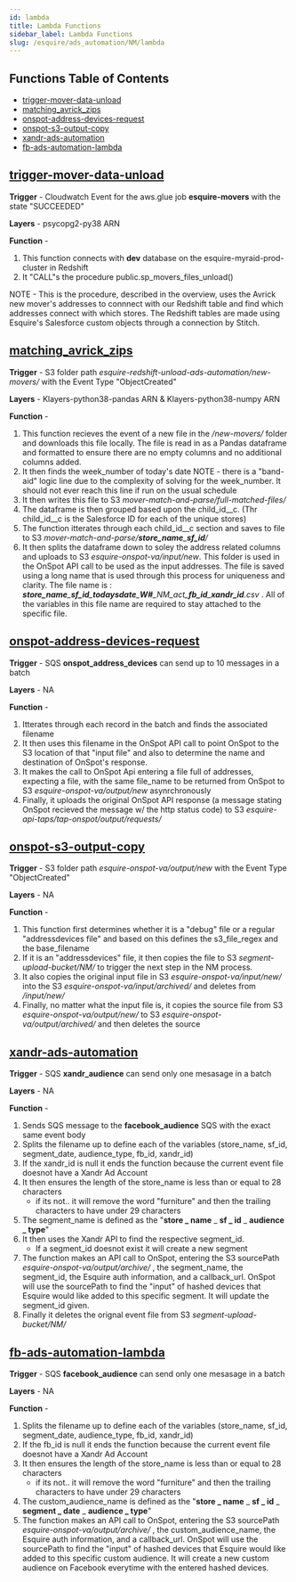 ```yaml
---
id: lambda
title: Lambda Functions
sidebar_label: Lambda Functions
slug: /esquire/ads_automation/NM/lambda
---
```


## Functions Table of Contents
* [trigger-mover-data-unload](#trigger-mover-data-unload)
* [matching_avrick_zips](#matching_avrick_zips)
* [onspot-address-devices-request](#onspot-address-devices-request)
* [onspot-s3-output-copy](#onspot-s3-output-copy)
* [xandr-ads-automation](#xandr-ads-automation)
* [fb-ads-automation-lambda](#fb-ads-automation-lambda)




## [trigger-mover-data-unload](https://us-east-2.console.aws.amazon.com/lambda/home?region=us-east-2#/functions/trigger-mover-data-unload?tab=configuration) 
**Trigger** -  Cloudwatch Event for the aws.glue job **esquire-movers** with the state "SUCCEEDED"

**Layers** -   psycopg2-py38 ARN

**Function** - 

1. This function connects with **dev** database on the esquire-myraid-prod-cluster in Redshift 
2. It "CALL"s the procedure public.sp_movers_files_unload()

NOTE - This is the procedure, described in the overview, uses the Avrick new mover's addresses to connnect with our Redshift table and find which addresses connect with which stores. The Redshift tables are made using Esquire's Salesforce custom objects through a connection by Stitch. 

## [matching_avrick_zips](https://us-east-2.console.aws.amazon.com/lambda/home?region=us-east-2#/functions/matching_avrick_zips) 
**Trigger** - S3 folder path *esquire-redshift-unload-ads-automation/new-movers/* with the Event Type "ObjectCreated"

**Layers** - Klayers-python38-pandas ARN  &  Klayers-python38-numpy ARN

**Function** -  

1. This function recieves the event of a new file in the */new-movers/* folder and downloads this file locally. The file is read in as a Pandas dataframe and formatted to ensure there are no empty columns and no additional columns added. 
2. It then finds the week_number of today's date 
NOTE - there is a "band-aid" logic line due to the complexity of solving for the week_number. It should not ever reach this line if run on the usual schedule
3. It then writes this file to S3 *mover-match-and-parse/full-matched-files/*
4. The dataframe is then grouped based upon the child_id__c. (Thr child_id__c is the Salesforce ID for each of the unique stores)
5. The function itterates through each child_id__c section and saves to file to S3 *mover-match-and-parse/**store_name**_**sf_id**/*
6. It then splits the dataframe down to soley the address related columns and uploads to S3 *esquire-onspot-va/input/new*. This folder is used in the OnSpot API call to be used as the input addresses. The file is saved using a long name that is used through this process for uniqueness and clarity. The file name is : ***store_name**\_**sf_id**\_**todaysdate**\_**W#**\_NM\_act\_**fb_id**\_**xandr_id**.csv* . All of the variables in this file name are required to stay attached to the specific file. 



## [onspot-address-devices-request](https://console.aws.amazon.com/lambda/home?region=us-east-1#/functions/onspot-address-devices-request)
**Trigger** - SQS **onspot_address_devices** can send up to 10 messages in a batch

**Layers** - NA

**Function** - 

1. Itterates through each record in the batch and finds the associated filename
2. It then uses this filename in the OnSpot API call to point OnSpot to the S3 location of that "input file" and also to determine the name and destination of OnSpot's response.
3. It makes the call to OnSpot Api entering a file full of addresses, expecting a file, with the same file_name to be returned from OnSpot to S3 *esquire-onspot-va/output/new* asynrchronously 
4. Finally, it uploads the original OnSpot API response (a message stating OnSpot recieved the message w/ the http status code) to S3 *esquire-api-taps/tap-onspot/output/requests/*


## [onspot-s3-output-copy](https://console.aws.amazon.com/lambda/home?region=us-east-1#/functions/onspot-s3-output-copy)
**Trigger** - S3 folder path *esquire-onspot-va/output/new* with the Event Type "ObjectCreated"

**Layers** - NA

**Function** - 

1. This function first determines whether it is a "debug" file or a regular "addressdevices file" and based on this defines the s3_file_regex and the base_filename
2. If it is an "addressdevices" file, it then copies the file to S3 *segment-upload-bucket/NM/* to trigger the next step in the NM process. 
3. It also copies the original input file in S3 *esquire-onspot-va/input/new/* into the S3 *esquire-onspot-va/input/archived/* and deletes from */input/new/*
4. Finally, no matter what the input file is, it copies the source file from S3 *esquire-onspot-va/output/new/* to S3 *esquire-onspot-va/output/archived/* and then deletes the source 

## [xandr-ads-automation](https://us-east-2.console.aws.amazon.com/lambda/home?region=us-east-2#/functions/xandr-ads-automation)
**Trigger** - SQS **xandr_audience** can send only one mesasage in a batch 

**Layers** - NA

**Function** -   

1. Sends SQS message to the **facebook_audience** SQS with the exact same event body
2. Splits the filename up to define each of the variables (store_name, sf_id, segment_date, audience_type, fb_id, xandr_id)
3. If the xandr_id is null it ends the function because the current event file doesnot have a Xandr Ad Account
4. It then ensures the length of the store_name is less than or equal to 28 characters
   - if its not.. it will remove the word "furniture" and then the trailing characters to have under 29 characters
5. The segment_name is defined as the "**store _ name** _ **sf _ id** _ **audience _ type**"
6. It then uses the Xandr API to find the respective segment_id.
   - If a segment_id doesnot exist it will create a new segment
7. The function makes an API call to OnSpot, entering the S3 sourcePath *esquire-onspot-va/output/archive/* , the segment_name, the segment_id, the Esquire auth information, and a callback_url. OnSpot will use the sourcePath to find the "input" of hashed devices that Esquire would like added to this specific segment. It will update the segment_id given.
8. Finally it deletes the orignal event file from S3 *segment-upload-bucket/NM/*

## [fb-ads-automation-lambda](https://us-east-2.console.aws.amazon.com/lambda/home?region=us-east-2#/functions/fb-ads-automation-lambda)
**Trigger** - SQS **facebook_audience** can send only one mesasage in a batch 

**Layers** - NA

**Function** -  

1. Splits the filename up to define each of the variables (store_name, sf_id, segment_date, audience_type, fb_id, xandr_id)
2. If the fb_id is null it ends the function because the current event file doesnot have a Xandr Ad Account
3. It then ensures the length of the store_name is less than or equal to 28 characters
   - if its not.. it will remove the word "furniture" and then the trailing characters to have under 29 characters
4. The custom_audience_name is defined as the "**store _ name** _ **sf _ id** _ **segment _ date** _ **audience _ type**" 
5. The function makes an API call to OnSpot, entering the S3 sourcePath *esquire-onspot-va/output/archive/* , the custom_audience_name, the Esquire auth information, and a callback_url. OnSpot will use the sourcePath to find the "input" of hashed devices that Esquire would like added to this specific custom audience. It will create a new custom audience on Facebook everytime with the entered hashed devices. 


